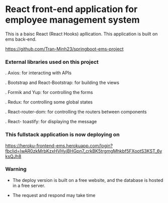 # React front-end application for employee management system
  This is a baisc React (React Hooks) apllication. This application is built on ems back-end.
  
  https://github.com/Tran-Minh23/springboot-ems-project

### External libraries used on this project
  
  
  . Axios: for interacting with APIs
  
  . Bootstrap and React-Bootstrap: for building the views
  
  . Formik and Yup: for controlling the forms
  
  . Redux: for controlling some global states
  
  . React-router-dom: for controlling the routers between components
  
  . React- toastify: for displaying the message
  
 ### This fullstack application is now deploying on
 
  https://heroku-frontend-ems.herokuapp.com/login?fbclid=IwAR0zkMrbKzxHVHyjBHGpn7_crkBK5trgmgMhkbf5FXootS3KST_6yksQJh8
  
### Warning

- The deploy version is built on a free website, and the database is hosted in a free server.

- The request and respond may take time

